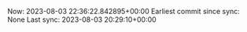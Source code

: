 Now: 2023-08-03 22:36:22.842895+00:00 Earliest commit since sync: None Last sync: 2023-08-03 20:29:10+00:00
